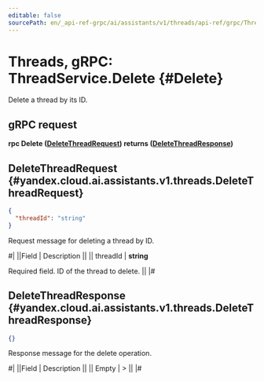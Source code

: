```yaml
---
editable: false
sourcePath: en/_api-ref-grpc/ai/assistants/v1/threads/api-ref/grpc/Thread/delete.md
---
```


# Threads, gRPC: ThreadService.Delete {#Delete}

Delete a thread by its ID.

## gRPC request

**rpc Delete ([DeleteThreadRequest](#yandex.cloud.ai.assistants.v1.threads.DeleteThreadRequest)) returns ([DeleteThreadResponse](#yandex.cloud.ai.assistants.v1.threads.DeleteThreadResponse))**

## DeleteThreadRequest {#yandex.cloud.ai.assistants.v1.threads.DeleteThreadRequest}

```json
{
  "threadId": "string"
}
```

Request message for deleting a thread by ID.

#|
||Field | Description ||
|| threadId | **string**

Required field. ID of the thread to delete. ||
|#

## DeleteThreadResponse {#yandex.cloud.ai.assistants.v1.threads.DeleteThreadResponse}

```json
{}
```

Response message for the delete operation.

#|
||Field | Description ||
|| Empty | > ||
|#